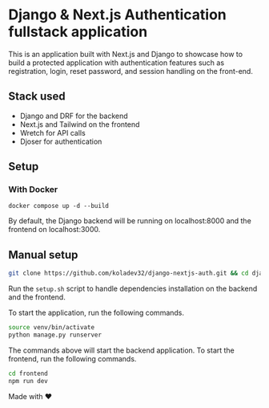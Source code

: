 # Django & Next.js Authentication fullstack application

This is an application built with Next.js and Django to showcase how to build a protected application with authentication features such as registration, login, reset password, and session handling on the front-end. 

## Stack used
- Django and DRF for the backend
- Next.js and Tailwind on the frontend
- Wretch for API calls
- Djoser for authentication

## Setup

### With Docker

```shell
docker compose up -d --build
```

By default, the Django backend will be running on localhost:8000 and the frontend on localhost:3000. 

## Manual setup

```bash
git clone https://github.com/koladev32/django-nextjs-auth.git && cd django-nextjs-auth
```

Run the `setup.sh` script to handle dependencies installation on the backend and the frontend. 

To start the application, run the following commands. 

```bash
source venv/bin/activate
python manage.py runserver
```

The commands above will start the backend application. To start the frontend, run the following commands. 

```bash
cd frontend
npm run dev
```

Made with ❤️
